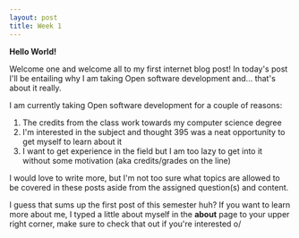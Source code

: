 ```yaml
---
layout: post
title: Week 1
---
```


**Hello World!**

Welcome one and welcome all to my first internet blog post! In today's post I'll be entailing why I am taking Open software development and... that's about it really.

I am currently taking Open software development for a couple of reasons:
1. The credits from the class work towards my computer science degree
2. I'm interested in the subject and thought 395 was a neat opportunity to get myself to learn about it
3. I want to get experience in the field but I am too lazy to get into it without some motivation (aka credits/grades on the line)

I would love to write more, but I'm not too sure what topics are allowed to be covered in these posts aside from the assigned question(s) and content. 

I guess that sums up the first post of this semester huh? If you want to learn more about me, I typed a little about myself in the **about** page to your upper right corner, make sure to check that out if you're interested o/
